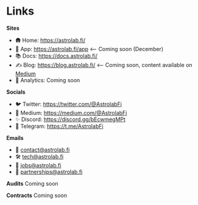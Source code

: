# Links

**Sites**

- 🛖 Home: https://astrolab.fi/
- 💫 App: https://astrolab.fi/app <-- Coming soon (December)
- 📚 Docs: https://docs.astrolab.fi/
- ✍️ Blog: https://blog.astrolab.fi/ <-- Coming soon, content available on [Medium](https://medium.com/@astrolabfi)
- 🧮 Analytics: Coming soon

**Socials**

- 🐦 Twitter: https://twitter.com/@AstrolabFi
- 📝 Medium: https://medium.com/@AstrolabFi
- ✨ Discord: https://discord.gg/bEcwmegMPt
- 💬 Telegram: https://t.me/AstrolabFi

**Emails**

- 📨 contact@astrolab.fi
- 🛠️ tech@astrolab.fi
- 💼 jobs@astrolab.fi
- 🫶 partnerships@astrolab.fi

**Audits** Coming soon

**Contracts** Coming soon
